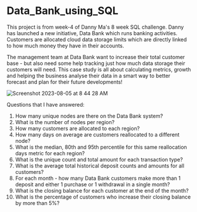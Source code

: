 # Data_Bank_using_SQL

This project is from week-4 of Danny Ma's 8 week SQL challenge. Danny has launched a new initiative, Data Bank which runs banking activities. Customers are allocated cloud data storage limits which are directly linked to how much money they have in their accounts.

The management team at Data Bank want to increase their total customer base - but also need some help tracking just how much data storage their customers will need. This case study is all about calculating metrics, growth and helping the business analyse their data in a smart way to better forecast and plan for their future developments!

![Screenshot 2023-08-05 at 8 44 28 AM](https://github.com/mayank8893/SQL_Projects/assets/69361645/8bb147e6-0a96-4ffe-beb8-71ff4bbf4010)


Questions that I have answered:
1. How many unique nodes are there on the Data Bank system?
2. What is the number of nodes per region?
3. How many customers are allocated to each region?
4. How many days on average are customers reallocated to a different node?
5. What is the median, 80th and 95th percentile for this same reallocation days metric for each region?
6. What is the unique count and total amount for each transaction type?
7. What is the average total historical deposit counts and amounts for all customers?
8. For each month - how many Data Bank customers make more than 1 deposit and either 1 purchase or 1 withdrawal in a single month?
9. What is the closing balance for each customer at the end of the month?
10. What is the percentage of customers who increase their closing balance by more than 5%?
